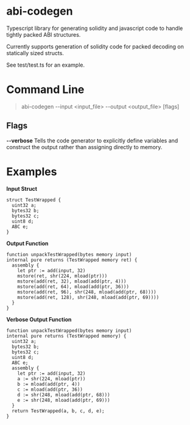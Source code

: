 # abi-codegen
Typescript library for generating solidity and javascript code to handle tightly packed ABI structures.

Currently supports generation of solidity code for packed decoding on statically sized structs.

See test/test.ts for an example.

# Command Line
> abi-codegen --input <input_file> --output <output_file> [flags]

## Flags
**--verbose**
Tells the code generator to explicitly define variables and construct the output rather than assigning directly to memory.

# Examples
**Input Struct**
```
struct TestWrapped {
  uint32 a;
  bytes32 b;
  bytes32 c;
  uint8 d;
  ABC e;
}
```

**Output Function**
```
function unpackTestWrapped(bytes memory input)
internal pure returns (TestWrapped memory ret) {
  assembly {
    let ptr := add(input, 32)
    mstore(ret, shr(224, mload(ptr)))
    mstore(add(ret, 32), mload(add(ptr, 4)))
    mstore(add(ret, 64), mload(add(ptr, 36)))
    mstore(add(ret, 96), shr(248, mload(add(ptr, 68))))
    mstore(add(ret, 128), shr(248, mload(add(ptr, 69))))
  }
}
```

**Verbose Output Function**
```
function unpackTestWrapped(bytes memory input)
internal pure returns (TestWrapped memory) {
  uint32 a;
  bytes32 b;
  bytes32 c;
  uint8 d;
  ABC e;
  assembly {
    let ptr := add(input, 32)
    a := shr(224, mload(ptr))
    b := mload(add(ptr, 4))
    c := mload(add(ptr, 36))
    d := shr(248, mload(add(ptr, 68)))
    e := shr(248, mload(add(ptr, 69)))
  }
  return TestWrapped(a, b, c, d, e);
}
```
